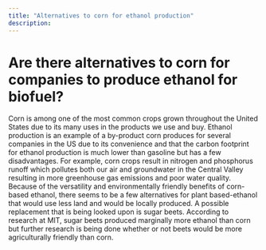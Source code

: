 ```yaml
---
title: "Alternatives to corn for ethanol production"
description: ‎
---
```


# Are there alternatives to corn for companies to produce ethanol for biofuel?

Corn is among one of the most common crops grown throughout the United States due to its many uses in the products we use and buy. Ethanol production is an example of a by-product corn produces for several companies in the US due to its convenience and that the carbon footprint for ethanol production is much lower than gasoline but has a few disadvantages. For example, corn crops result in nitrogen and phosphorus runoff which pollutes both our air and groundwater in the Central Valley resulting in more greenhouse gas emissions and poor water quality. Because of the versatility and environmentally friendly benefits of corn-based ethanol, there seems to be a few alternatives for plant based-ethanol that would use less land and would be locally produced. A possible replacement that is being looked upon is sugar beets. According to research at MIT, sugar beets produced marginally more ethanol than corn but further research is being done whether or not beets would be more agriculturally friendly than corn.